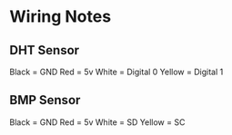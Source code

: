 ﻿# Wiring Notes

DHT Sensor
----------

Black = GND
Red = 5v
White = Digital 0
Yellow = Digital 1

BMP Sensor
----------

Black = GND
Red = 5v
White = SD
Yellow = SC